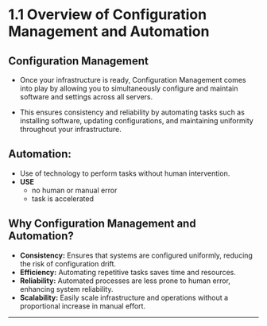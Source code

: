 # 1.1 Overview of Configuration Management and Automation

## **Configuration Management**

- Once your infrastructure is ready, Configuration Management comes into play by allowing you to simultaneously configure and maintain software and settings across all servers.

- This ensures consistency and reliability by automating tasks such as installing software, updating configurations, and maintaining uniformity throughout your infrastructure.

## **Automation:**

- Use of technology to perform tasks without human intervention.
- **USE**
  - no human or manual error
  - task is accelerated

## **Why Configuration Management and Automation?**

- **Consistency:** Ensures that systems are configured uniformly, reducing the risk of configuration drift.
- **Efficiency:** Automating repetitive tasks saves time and resources.
- **Reliability:** Automated processes are less prone to human error, enhancing system reliability.
- **Scalability:** Easily scale infrastructure and operations without a proportional increase in manual effort.

---
